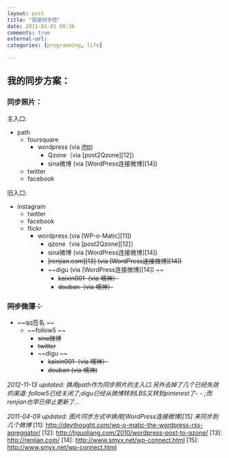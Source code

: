 ```yaml
---
layout: post
title: "我是同步控"
date: 2011-01-01 00:36
comments: true
external-url: 
categories: [programming, life]

---
```


## 我的同步方案：

### 同步照片：

主入口: 

* path
	* foursquare
		* wordpress (via [ifttt](https://ifttt.com/recipes/47859))
			* Qzone（via [post2Qzone][12]）
			* sina微博 (via [WordPress连接微博][14])
	* twitter
	* facebook


旧入口:

* instagram 
    * twitter
    * facebook
    * flickr 
      	* wordpress (via [WP-o-Matic][11]) 
	        * qzone（via [post2Qzone][12]）
	        * sina微博 (via [WordPress连接微博][14])
	        * ~~[renjian.com][13] (via [WordPress连接微博][14])~~
	        * ~~digu (via [WordPress连接微博][14]) ~~
	          * ~~kaixin001（via 嘀神）~~
	          * ~~douban（via 嘀神）~~

### ~~同步微薄：~~

  * ~~qq签名 ~~
    * ~~follow5 ~~
      * ~~sina微博~~
      * ~~twitter~~
      * ~~digu ~~
        * ~~kaixin001（via 嘀神）~~
        * ~~douban (via 嘀神)~~


*2012-11-13 updated: 换用path作为同步照片的主入口.另外去掉了几个已经失效的渠道: follow5已经关闭了;digu已经从微博转到LBS又转到pinterest了- - ;而renjian也早已停止更新了…*

*2011-04-09 updated: 图片同步方式中换用[WordPress连接微博][15] 来同步到几个微博*
   [11]: http://devthought.com/wp-o-matic-the-wordpress-rss-agreggator/
   [12]: http://liguoliang.com/2010/wordpress-post-to-qzone/
   [13]: http://renjian.com/
   [14]: http://www.smyx.net/wp-connect.html
   [15]: http://www.smyx.net/wp-connect.html
   
